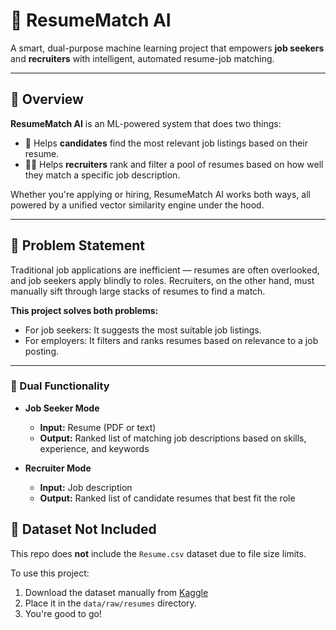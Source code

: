# 🧠 ResumeMatch AI

A smart, dual-purpose machine learning project that empowers **job seekers** and **recruiters** with intelligent, automated resume-job matching.

---

## 🚀 Overview

**ResumeMatch AI** is an ML-powered system that does two things:

- 🎯 Helps **candidates** find the most relevant job listings based on their resume.
- 🧑‍💼 Helps **recruiters** rank and filter a pool of resumes based on how well they match a specific job description.

Whether you're applying or hiring, ResumeMatch AI works both ways, all powered by a unified vector similarity engine under the hood.

---

## 🧩 Problem Statement

Traditional job applications are inefficient — resumes are often overlooked, and job seekers apply blindly to roles. Recruiters, on the other hand, must manually sift through large stacks of resumes to find a match.

**This project solves both problems:**
- For job seekers: It suggests the most suitable job listings.
- For employers: It filters and ranks resumes based on relevance to a job posting.

---

### 🔄 Dual Functionality

- **Job Seeker Mode**  
  - **Input:** Resume (PDF or text)  
  - **Output:** Ranked list of matching job descriptions based on skills, experience, and keywords

- **Recruiter Mode**  
  - **Input:** Job description  
  - **Output:** Ranked list of candidate resumes that best fit the role

## 📁 Dataset Not Included

This repo does **not** include the `Resume.csv` dataset due to file size limits.

To use this project:
1. Download the dataset manually from [Kaggle](https://www.kaggle.com/datasets/snehaanbhawal/resume-dataset)
2. Place it in the `data/raw/resumes` directory.
3. You're good to go!
